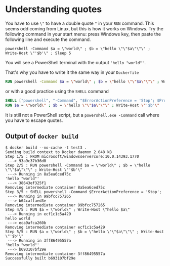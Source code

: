 # Understanding quotes

You have to use `\"` to have a double quote `"` in your `RUN` command.
This seems odd coming from Linux, but this is how it works on Windows.
Try the following command in your start menu: press Windows key, then paste the following line and execute the command.

```
powershell -Command $a = \"world\" ; $b = \"hello \"\"$a\"\"\" ; Write-Host \"'$b'\" ; Sleep 5
```

You will see a PowerShell terminal with the output `'hello "world"'`.

That's why you have to write it the same way in your `Dockerfile`

```Dockerfile
RUN powershell -Command $a = \"world\" ; $b = \"hello \"\"$a\"\"\" ; Write-Host \"'$b'\"
```

or with a good practice using the `SHELL` command

```Dockerfile
SHELL ["powershell", "-Command", "$ErrorActionPreference = 'Stop'; $ProgressPreference = 'SilentlyContinue';"]
RUN $a = \"world\" ; $b = \"hello \"\"$a\"\"\" ; Write-Host \"'$b'\"
```

It is still not a PowerShell script, but a `powershell.exe -Command` call where you have to escape quotes.

## Output of `docker build`

```
$ docker build --no-cache -t test3 .
Sending build context to Docker daemon 2.048 kB
Step 1/5 : FROM microsoft/windowsservercore:10.0.14393.1770
 ---> 93a9c37b36d0
Step 2/5 : RUN powershell -Command $a = \"world\" ; $b = \"hello \"\"$a\"\"\" ; Write-Host \"'$b'\"
 ---> Running in 8a5ea6ced75c
'hello "world"'
 ---> 38643ef325f1
Removing intermediate container 8a5ea6ced75c
Step 3/5 : SHELL powershell -Command $ErrorActionPreference = 'Stop';
 ---> Running in 99bfcc757265
 ---> b64caffaed3e
Removing intermediate container 99bfcc757265
Step 4/5 : RUN $a = \"world\" ; Write-Host \"hello $a\"
 ---> Running in ecf1c1c5a429
hello world
 ---> eca9afca260b
Removing intermediate container ecf1c1c5a429
Step 5/5 : RUN $a = \"world\" ; $b = \"hello \"\"$a\"\"\" ; Write-Host \"'$b'\"
 ---> Running in 3ff86495557a
'hello "world"'
 ---> b693107bf29e
Removing intermediate container 3ff86495557a
Successfully built b693107bf29e
```
